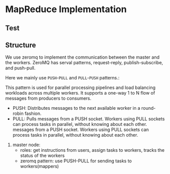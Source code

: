 # MapReduce Implementation

## Test


## Structure    

We use zeromq to implement the communication between the master and the workers. ZeroMQ has serval patterns, request-reply, publish-subscribe, and push-pull. 

Here we mainly use `PUSH`-`PULL` and `PULL`-`PUSH` patterns.:

This pattern is used for parallel processing pipelines and load balancing workloads across multiple workers. It supports a one-way 1 to N flow of messages from producers to consumers.

- PUSH: Distributes messages to the next available worker in a round-robin fashion.
- PULL: Pulls messages from a PUSH socket. Workers using PULL sockets can process tasks in parallel, without knowing about each other. messages from a PUSH socket. Workers using PULL sockets can process tasks in parallel, without knowing about each other.
1. master node:
    - roles: get instructions from users, assign tasks to workers, tracks the status of the workers
    - zeromq pattern: use PUSH-PULL for sending tasks to workers(mappers)